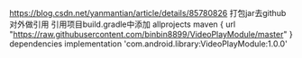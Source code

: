 https://blog.csdn.net/yanmantian/article/details/85780826
打包jar去github对外做引用
引用项目build.gradle中添加
      allprojects  maven {
            url "https://raw.githubusercontent.com/binbin8899/VideoPlayModule/master"
        }
 dependencies implementation 'com.android.library:VideoPlayModule:1.0.0'